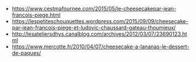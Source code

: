 - https://www.cestmafournee.com/2015/05/le-cheesecakepar-jean-francois-piege.html
- https://lespetiteschouquettes.wordpress.com/2015/09/09/cheesecake-par-jean-francois-piege-et-ludovic-chaussard-gateau-thoumieux/
- http://lesateliersdhys.canalblog.com/archives/2012/03/07/23690123.html
- https://www.mercotte.fr/2010/04/07/cheesecake-a-lananas-le-dessert-de-paques/
